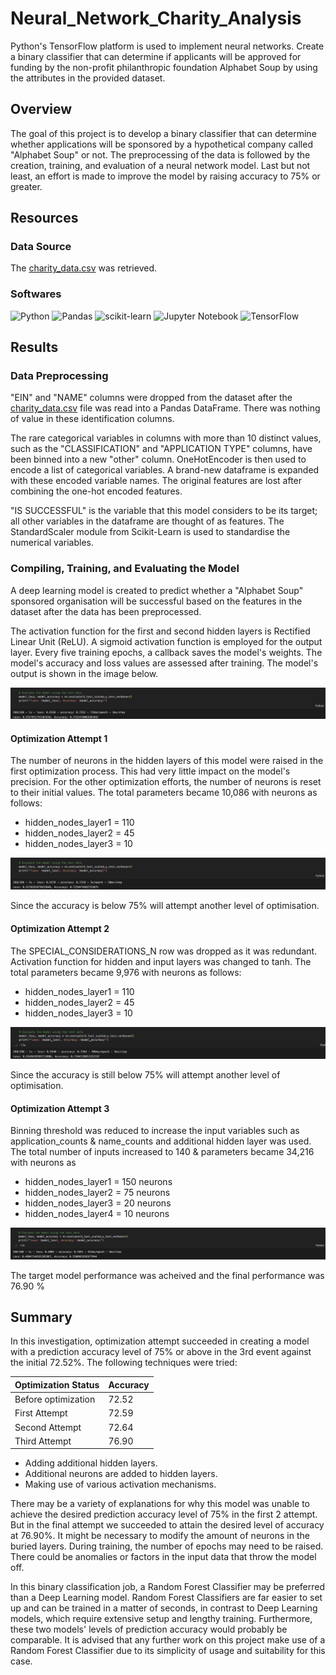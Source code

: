 # Neural_Network_Charity_Analysis

Python's TensorFlow platform is used to implement neural networks. Create a binary classifier that can determine if applicants will be approved for funding by the non-profit philanthropic foundation Alphabet Soup by using the attributes in the provided dataset.

## Overview

The goal of this project is to develop a binary classifier that can determine whether applications will be sponsored by a hypothetical company called "Alphabet Soup" or not. The preprocessing of the data is followed by the creation, training, and evaluation of a neural network model. Last but not least, an effort is made to improve the model by raising accuracy to 75% or greater.

## Resources
### Data Source

The [charity_data.csv](/Resources/charity_data.csv) was retrieved.

### Softwares

![Python](https://img.shields.io/badge/python-3670A0?style=for-the-badge&logo=python&logoColor=ffdd54)
![Pandas](https://img.shields.io/badge/pandas-%23150458.svg?style=for-the-badge&logo=pandas&logoColor=white)
![scikit-learn](https://img.shields.io/badge/scikit--learn-%23F7931E.svg?style=for-the-badge&logo=scikit-learn&logoColor=white)
![Jupyter Notebook](https://img.shields.io/badge/jupyter-%23FA0F00.svg?style=for-the-badge&logo=jupyter&logoColor=white)
![TensorFlow](https://img.shields.io/badge/TensorFlow-%23FF6F00.svg?style=for-the-badge&logo=TensorFlow&logoColor=white)

## Results

### **Data Preprocessing**
"EIN" and "NAME" columns were dropped from the dataset after the [charity_data.csv](/Resources/charity_data.csv) file was read into a Pandas DataFrame. There was nothing of value in these identification columns.

The rare categorical variables in columns with more than 10 distinct values, such as the "CLASSIFICATION" and "APPLICATION TYPE" columns, have been binned into a new "other" column. OneHotEncoder is then used to encode a list of categorical variables. A brand-new dataframe is expanded with these encoded variable names. The original features are lost after combining the one-hot encoded features. 

"IS SUCCESSFUL" is the variable that this model considers to be its target; all other variables in the dataframe are thought of as features. The StandardScaler module from Scikit-Learn is used to standardise the numerical variables.

### **Compiling, Training, and Evaluating the Model**
A deep learning model is created to predict whether a "Alphabet Soup" sponsored organisation will be successful based on the features in the dataset after the data has been preprocessed. 

The activation function for the first and second hidden layers is Rectified Linear Unit (ReLU). A sigmoid activation function is employed for the output layer. Every five training epochs, a callback saves the model's weights. The model's accuracy and loss values are assessed after training. The model's output is shown in the image below.

![AlphabetSoupCharity](/Resources/AlphabetSoupCharity.png)

#### **Optimization Attempt 1**
The number of neurons in the hidden layers of this model were raised in the first optimization process. This had very little impact on the model's precision. For the other optimization efforts, the number of neurons is reset to their initial values. The total parameters became 10,086 with neurons as follows:

- hidden_nodes_layer1 = 110
- hidden_nodes_layer2 = 45
- hidden_nodes_layer3 = 10

![AlphabetSoupCharity_01](/Resources/AlphabetSoupCharity_01.png)

Since the accuracy is below 75% will attempt another level of optimisation.

#### **Optimization Attempt 2**
The SPECIAL_CONSIDERATIONS_N row was dropped as it was redundant. Activation function for hidden and input layers was changed to tanh. The total parameters became 9,976 with neurons as follows:

- hidden_nodes_layer1 = 110
- hidden_nodes_layer2 = 45
- hidden_nodes_layer3 = 10

![AlphabetSoupCharity_02](/Resources/AlphabetSoupCharity_02.png)

Since the accuracy is still below 75% will attempt another level of optimisation.

#### **Optimization Attempt 3**
Binning threshold was reduced to increase the input variables such as application_counts & name_counts and additional hidden layer was used. The total number of inputs increased to 140 & parameters became 34,216 with neurons as 

- hidden_nodes_layer1 = 150 neurons
- hidden_nodes_layer2 = 75 neurons
- hidden_nodes_layer3 = 20 neurons
- hidden_nodes_layer4 = 10 neurons

![AlphabetSoupCharity_03](/Resources/AlphabetSoupCharity_03.png)

The target model performance was acheived and the final performance was 76.90 %


## Summary
In this investigation, optimization attempt succeeded in creating a model with a prediction accuracy level of 75% or above in the 3rd event against the initial 72.52%. The following techniques were tried: 

| Optimization Status | Accuracy |
| --- | --- |
| Before optimization     |72.52    |
| First Attempt	          |72.59    |	
| Second Attempt          |72.64    |	
| Third Attempt           |76.90    |	


- Adding additional hidden layers. 
- Additional neurons are added to hidden layers. 
- Making use of various activation mechanisms. 

There may be a variety of explanations for why this model was unable to achieve the desired prediction accuracy level of 75% in the first 2 attempt. But in the final attempt we succeeded to attain the desired level of accuracy at 76.90%. It might be necessary to modify the amount of neurons in the buried layers. During training, the number of epochs may need to be raised. There could be anomalies or factors in the input data that throw the model off.

In this binary classification job, a Random Forest Classifier may be preferred than a Deep Learning model. Random Forest Classifiers are far easier to set up and can be trained in a matter of seconds, in contrast to Deep Learning models, which require extensive setup and lengthy training. Furthermore, these two models' levels of prediction accuracy would probably be comparable. It is advised that any further work on this project make use of a Random Forest Classifier due to its simplicity of usage and suitability for this case.
